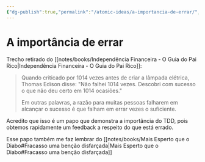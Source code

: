 ```yaml
---
{"dg-publish":true,"permalink":"/atomic-ideas/a-importancia-de-errar/","dgHomeLink":true,"dgPassFrontmatter":false}
---
```



# A importância de errar

Trecho retirado do [[notes/books/Independência Financeira - O Guia do Pai Rico|Independência Financeira - O Guia do Pai Rico]]:

> Quando criticado por 1014 vezes antes de criar a lâmpada elétrica, Thomas Edison disse: "Não falhei 1014 vezes. Descobri com sucesso o que não deu certo em 1014 ocasiões."
>
> Em outras palavras, a razão para muitas pessoas falharem em alcançar o sucesso é que falham em errar vezes o suficiente.

Acredito que isso é um papo que demonstra a importância do TDD, pois obtemos rapidamente um feedback a respeito do que está errado.

Esse papo também me faz lembrar do [[notes/books/Mais Esperto que o Diabo#Fracasso uma benção disfarçada|Mais Esperto que o Diabo#Fracasso uma benção disfarçada]]
